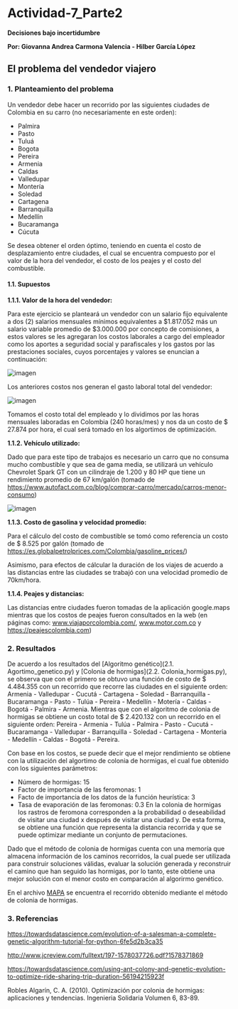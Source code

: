 # Actividad-7_Parte2

**Decisiones bajo incertidumbre**

**Por: Giovanna Andrea Carmona Valencia - Hilber García López**

## El problema del vendedor viajero

### 1. Planteamiento del problema

Un vendedor debe hacer un recorrido por las siguientes ciudades de Colombia en su carro (no necesariamente en este orden):

- Palmira
- Pasto
- Tuluá
- Bogota
- Pereira
- Armenia
- Caldas
- Valledupar
- Montería
- Soledad
- Cartagena
- Barranquilla
- Medellín
- Bucaramanga
- Cúcuta

Se desea obtener el orden óptimo, teniendo en cuenta el costo de desplazamiento entre ciudades, el cual se encuentra compuesto por el valor de la hora del vendedor, el costo de los peajes y el costo del combustible.

#### 1.1. Supuestos
**1.1.1. Valor de la hora del vendedor:**

Para este ejercicio se planteará un vendedor con un salario fijo equivalente a dos (2) salarios mensuales mínimos equivalentes a $1.817.052 más un salario variable promedio de $3.000.000 por concepto de comisiones, a estos valores se les agregaran los costos laborales a cargo del empleador como los aportes a seguridad social y parafiscales y los gastos por las prestaciones sociales, cuyos porcentajes  y valores se enuncian a continuación:

![imagen](https://user-images.githubusercontent.com/72627454/126932952-530bd3e1-5b05-4ac3-93c2-3ae81c1f63f7.png)

Los anteriores costos nos generan el gasto laboral total del vendedor:

![imagen](https://user-images.githubusercontent.com/72627454/126933836-35410971-8cd9-4fd0-8e65-9875457ca476.png)

Tomamos el costo total del empleado y lo dividimos por las horas mensuales laboradas en Colombia (240 horas/mes) y nos da un costo de $ 27.874 por hora, el cual será tomado en los algortimos de optimización.

**1.1.2. Vehículo utilizado:**

Dado que para este tipo de trabajos es necesario un carro que no consuma mucho combustible y que sea de gama media, se utilizará un vehículo Chevrolet Spark GT con un cilindraje de 1.200 y 80 HP que tiene un rendimiento promedio de 67 km/galón (tomado de https://www.autofact.com.co/blog/comprar-carro/mercado/carros-menor-consumo)

![imagen](https://user-images.githubusercontent.com/72627454/126933668-2a095150-5041-487f-97ad-ea08bb96439e.png)

**1.1.3. Costo de gasolina y velocidad promedio:**

Para el cálculo del costo de combustible se tomó como referencia un costo de $ 8.525 por galón (tomado de https://es.globalpetrolprices.com/Colombia/gasoline_prices/)

Asimismo, para efectos de cálcular la duración de los viajes de acuerdo a las distancias entre las ciudades se trabajó con una velocidad promedio de 70km/hora.

**1.1.4. Peajes y distancias:**

Las distancias entre ciudades fueron tomadas de la aplicación google.maps mientras que los costos de peajes fueron consultados en la web (en páginas como: www.viajaporcolombia.com/, www.motor.com.co y https://peajescolombia.com)

### 2. Resultados

De acuerdo a los resultados del [Algoritmo genético](2.1. Agortimo_genetico.py) y [Colonia de hormigas](2.2. Colonia_hormigas.py), se observa que con el primero se obtuvo una función de costo de $ 4.484.355 con un recorrido que recorre las ciudades en el siguiente orden: Armenia - Valledupar - Cucutá - Cartagena - Soledad - Barranquilla - Bucaramanga - Pasto - Tulúa - Pereira - Medellín - Motería - Caldas - Bogotá - Palmira - Armenia. Mientras que con el algoritmo de colonia de hormigas se obtiene un costo total de $ 2.420.132 con un recorrido en el siguiente orden: Pereira - Armenia - Tulúa - Palmira - Pasto - Cucutá - Bucaramanga - Valledupar - Barranquilla - Soledad - Cartagena - Monteria - Medellín - Caldas - Bogotá - Pereira.

Con base en los costos, se puede decir que el mejor rendimiento se obtiene con la utilización del algortimo de colonia de hormigas, el cual fue obtenido con los siguientes parámetros:
- Número de hormigas: 15
- Factor de importancia de las feromonas: 1
- Facto de importancia de los datos de la función heurística: 3
- Tasa de evaporación de las feromonas: 0.3
En la colonia de hormigas los rastros de feromona corresponden a la probabilidad o deseabilidad de visitar una ciudad x después de visitar una ciudad y. De esta forma, se obtiene una función que representa la distancia recorrida y que se puede optimizar mediante un conjunto de permutaciones.

Dado que el método de colonia de hormigas cuenta con una memoría que almacena información de los caminos recorridos, la cual puede ser utilizada para construir soluciones válidas, evaluar la solución generada y reconstruir el camino que han seguido las hormigas, por lo tanto, este obtiene una mejor solución con el menor costo en comparación al algorirmo genético.

En el archivo [MAPA](MAPA.gif) se encuentra el recorrido obtenido mediante el método de colonia de hormigas.

### 3. Referencias

https://towardsdatascience.com/evolution-of-a-salesman-a-complete-genetic-algorithm-tutorial-for-python-6fe5d2b3ca35

http://www.jcreview.com/fulltext/197-1578037726.pdf?1578371869

https://towardsdatascience.com/using-ant-colony-and-genetic-evolution-to-optimize-ride-sharing-trip-duration-56194215923f

Robles Algarín, C. A. (2010). Optimización por colonia de hormigas: aplicaciones y tendencias. Ingenieria Solidaria Volumen 6, 83-89.


